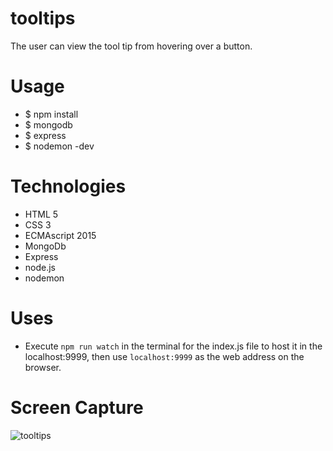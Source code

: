 # tooltips
The user can view the tool tip from hovering over a button.

# Usage

* $ npm install
* $ mongodb
* $ express
* $ nodemon -dev


# Technologies

* HTML 5
* CSS 3
* ECMAscript 2015
* MongoDb
* Express
* node.js
* nodemon

# Uses

* Execute `npm run watch` in the terminal for the index.js file to host it in the localhost:9999, then use `localhost:9999` as the web address on the browser.


# Screen Capture

![tooltips](https://user-images.githubusercontent.com/13569476/32122799-8f3aa4f4-bb16-11e7-9571-eaa5f0dc61bb.gif)
